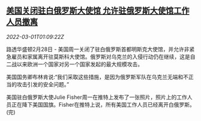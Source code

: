 <!--1646098263000-->
[美国关闭驻白俄罗斯大使馆 允许驻俄罗斯大使馆工作人员撤离](https://cn.reuters.com/article/usa-belarus-embassy-closing-0228-mon-idCNKBS2KY31H)
------

<div><i>2022-03-01T01:09:22Z</i></div><p>路透华盛顿2月28日 - 美国周一关闭了驻白俄罗斯首都明斯克大使馆，并允许非紧急雇员和家属离开驻莫斯科大使馆。俄罗斯对乌克兰的入侵行动仍在继续，这是自二战以来欧洲一个国家对另一个国家发起的最大规模攻击。</p><p>美国国务卿布林肯说:“我们采取这些措施，是因为俄罗斯军队在乌克兰无端和不正当的攻击引发的安全问题。”</p><p>美国驻白俄罗斯大使Julie Fisher周一在推特上发布了一张照片，照片上的工作人员正在降下美国国旗。Fisher在推特上说，所有美国工作人员已经离开白俄罗斯。(完)</p>
